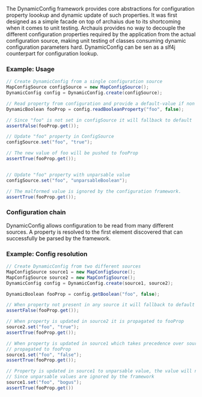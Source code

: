 The DynamicConfig framework provides core abstractions for configuration property loookup and dynamic update of such properties. It was first designed as a simple facade on top of archaius due to its shortcoming when it comes to unit testing. Archauis provides no way to decouple the different configuration properties required by the application from the actual configuration source, making unit testing of classes consuming dynamic configuration parameters hard. DynamicConfig can be sen as a slf4j counterpart for configuration lookup.

### Example: Usage
```java
// Create DynamicConfig from a single configuration source 
MapConfigSource configSource = new MapConfigSource();
DynamicConfig config = DynamicConfig.create(configSource);

// Read property from configuration and provide a default-value if non present.
DynamicBoolean fooProp = config.readBooleanProperty("foo", false);

// Since "foo" is not set in configSource it will fallback to default
assertFalse(fooProp.get());

// Update "foo" property in ConfigSource  
configSource.set("foo", "true");

// The new value of foo will be pushed to fooProp 
assertTrue(fooProp.get());


// Update "foo" property with unparsable value  
configSource.set("foo", "unparsableBoolean");

// The malformed value is ignored by the configuration framework. 
assertTrue(fooProp.get());
```



### Configuration chain
DynamicConfig allows configuration to be read from many different sources. A property is resolved to the first element discovered that can successfully be parsed by the framework. 
 
### Example: Config resolution
```java
// Create DynamicConfig from two different sources
MapConfigSource source1 = new MapConfigSource();
MapConfigSource source2 = new MapConfigSource();
DynamicConfig config = DynamicConfig.create(source1, source2);

DynamicBoolean fooProp = config.getBoolean("foo", false);

// When property not present in any source it will fallback to default value
assertFalse(fooProp.get());

// When property is updated in source2 it is propagated to fooProp
source2.set("foo", "true");
assertTrue(fooProp.get());

// When property is updated in source1 which takes precedence over source 2 it is 
// propagated to fooProp
source1.set("foo", "false");
assertTrue(fooProp.get());

// Property is updated in source1 to unparsable value, the value will not change in fooProp
// Since unparsable values are ignored by the framework
source1.set("foo", "bogus");
assertTrue(fooProp.get())
```



